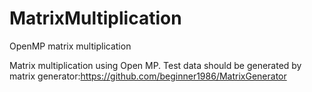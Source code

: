 # MatrixMultiplication
OpenMP matrix multiplication

Matrix multiplication using Open MP. Test data should be generated by matrix generator:https://github.com/beginner1986/MatrixGenerator
